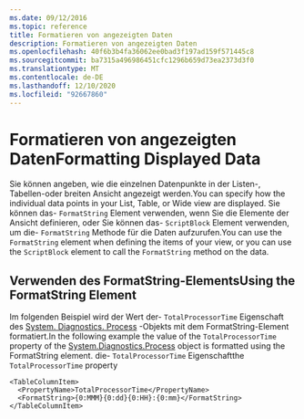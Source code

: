 ```yaml
---
ms.date: 09/12/2016
ms.topic: reference
title: Formatieren von angezeigten Daten
description: Formatieren von angezeigten Daten
ms.openlocfilehash: 40f6b3b4fa36062ee0bad3f197ad159f571445c8
ms.sourcegitcommit: ba7315a496986451cfc1296b659d73ea2373d3f0
ms.translationtype: MT
ms.contentlocale: de-DE
ms.lasthandoff: 12/10/2020
ms.locfileid: "92667860"
---
```

# <a name="formatting-displayed-data"></a><span data-ttu-id="dc576-103">Formatieren von angezeigten Daten</span><span class="sxs-lookup"><span data-stu-id="dc576-103">Formatting Displayed Data</span></span>

<span data-ttu-id="dc576-104">Sie können angeben, wie die einzelnen Datenpunkte in der Listen-, Tabellen-oder breiten Ansicht angezeigt werden.</span><span class="sxs-lookup"><span data-stu-id="dc576-104">You can specify how the individual data points in your List, Table, or Wide view are displayed.</span></span> <span data-ttu-id="dc576-105">Sie können das- `FormatString` Element verwenden, wenn Sie die Elemente der Ansicht definieren, oder Sie können das- `ScriptBlock` Element verwenden, um die- `FormatString` Methode für die Daten aufzurufen.</span><span class="sxs-lookup"><span data-stu-id="dc576-105">You can use the `FormatString` element when defining the items of your view, or you can use the `ScriptBlock` element to call the `FormatString` method on the data.</span></span>

## <a name="using-the-formatstring-element"></a><span data-ttu-id="dc576-106">Verwenden des FormatString-Elements</span><span class="sxs-lookup"><span data-stu-id="dc576-106">Using the FormatString Element</span></span>

<span data-ttu-id="dc576-107">Im folgenden Beispiel wird der Wert der- `TotalProcessorTime` Eigenschaft des [System. Diagnostics. Process](/dotnet/api/System.Diagnostics.Process) -Objekts mit dem FormatString-Element formatiert.</span><span class="sxs-lookup"><span data-stu-id="dc576-107">In the following example the value of the `TotalProcessorTime` property of the [System.Diagnostics.Process](/dotnet/api/System.Diagnostics.Process) object is formatted using the FormatString element.</span></span> <span data-ttu-id="dc576-108">die- `TotalProcessorTime` Eigenschaft</span><span class="sxs-lookup"><span data-stu-id="dc576-108">the `TotalProcessorTime` property</span></span>

```
<TableColumnItem>
  <PropertyName>TotalProcessorTime</PropertyName>
  <FormatString>{0:MMM}{0:dd}{0:HH}:{0:mm}</FormatString>
</TableColumnItem>
```
